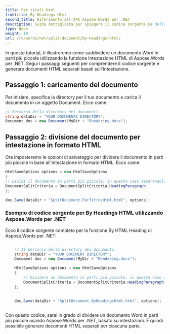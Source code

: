 ```yaml
---
title: Per titoli Html
linktitle: By Headings Html
second_title: Riferimento all'API Aspose.Words per .NET
description: Guida dettagliata per spiegare il codice sorgente C# della funzione HTML By Heading di Aspose.Words per .NET
type: docs
weight: 10
url: /ru/words/net/split-document/by-headings-html/
---
```

In questo tutorial, ti illustreremo come suddividere un documento Word in parti più piccole utilizzando la funzione Intestazione HTML di Aspose.Words per .NET. Segui i passaggi seguenti per comprendere il codice sorgente e generare documenti HTML separati basati sull'intestazione.

## Passaggio 1: caricamento del documento

Per iniziare, specifica la directory per il tuo documento e carica il documento in un oggetto Document. Ecco come:

```csharp
// Percorso della directory dei documenti.
string dataDir = "YOUR DOCUMENTS DIRECTORY";
Document doc = new Document(MyDir + "Rendering.docx");
```

## Passaggio 2: divisione del documento per intestazione in formato HTML

Ora imposteremo le opzioni di salvataggio per dividere il documento in parti più piccole in base all'intestazione in formato HTML. Ecco come:

```csharp
HtmlSaveOptions options = new HtmlSaveOptions
{
// Dividi il documento in parti più piccole, in questo caso separandolo per titolo.
DocumentSplitCriteria = DocumentSplitCriteria.HeadingParagraph
};

doc.Save(dataDir + "SplitDocument.ParTitresHtml.html", options);
```

### Esempio di codice sorgente per By Headings HTML utilizzando Aspose.Words per .NET

Ecco il codice sorgente completo per la funzione By HTML Heading di Aspose.Words per .NET:

```csharp

	// Il percorso della directory dei documenti.
	string dataDir = "YOUR DOCUMENT DIRECTORY";
	Document doc = new Document(MyDir + "Rendering.docx");

	HtmlSaveOptions options = new HtmlSaveOptions
	{
		// Dividere un documento in parti più piccole, in questo caso suddivise per intestazione.
		DocumentSplitCriteria = DocumentSplitCriteria.HeadingParagraph
	};
	

	doc.Save(dataDir + "SplitDocument.ByHeadingsHtml.html", options);
	

```

Con questo codice, sarai in grado di dividere un documento Word in parti più piccole usando Aspose.Words per .NET, basato su intestazioni. È quindi possibile generare documenti HTML separati per ciascuna parte.

